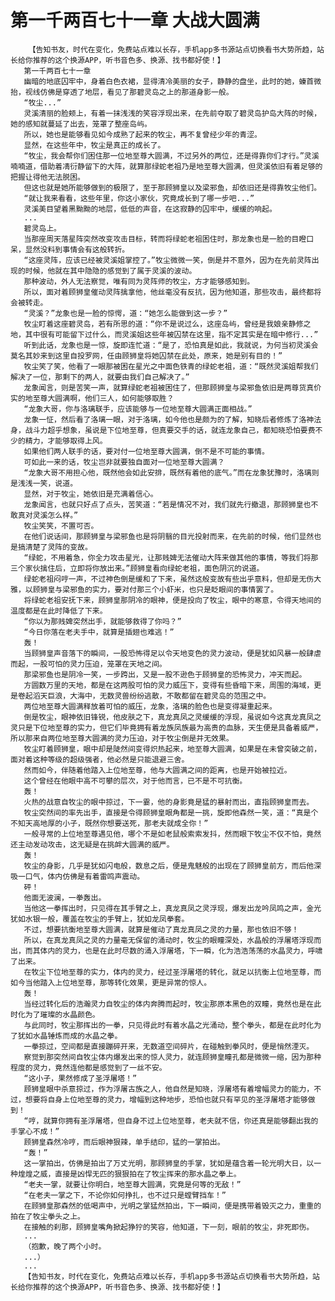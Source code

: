 # 第一千两百七十一章 大战大圆满
        【告知书友，时代在变化，免费站点难以长存，手机app多书源站点切换看书大势所趋，站长给你推荐的这个换源APP，听书音色多、换源、找书都好使！】
       第一千两百七十一章
       幽暗的地底囚牢中，身着白色衣裙，显得清冷美丽的女子，静静的盘坐，此时的她，螓首微抬，视线仿佛是穿透了地层，看见了那碧灵岛之上的那道身影一般。
       “牧尘...”
       灵溪清丽的脸颊上，有着一抹浅浅的笑容浮现出来，在先前夺取了碧灵岛护岛大阵的时候，她的感知就蔓延了出去，笼罩了整座岛屿。
       所以，她也是能够看见如今成熟了起来的牧尘，再不复曾经少年的青涩。
       显然，在这些年中，牧尘是真正的成长了。
       “牧尘，我会帮你们困住那一位地至尊大圆满，不过另外的两位，还是得靠你们才行。”灵溪喃喃道，借助着凊衍静留下的大阵，就算那绿蛇老祖乃是地至尊大圆满，但灵溪依旧有着足够的把握让得他无法脱困。
       但这也就是她所能够做到的极限了，至于那顾狮皇以及梁邪鱼，却依旧还是得靠牧尘他们。
       “就让我来看看，这些年里，你这小家伙，究竟成长到了哪一步吧...”
       灵溪美目望着黑黝黝的地层，低低的声音，在这寂静的囚牢中，缓缓的响起。
       ...
       碧灵岛上。
       当那座周天落星阵突然改变攻击目标，转而将绿蛇老祖困住时，那龙象也是一脸的目瞪口呆，显然没料到事情会有这般转折。
       “这座灵阵，应该已经被灵溪姐掌控了。”牧尘微微一笑，倒是并不意外，因为在先前灵阵出现的时候，他就在其中隐隐的感觉到了属于灵溪的波动。
       那种波动，外人无法察觉，唯有同为灵阵师的牧尘，方才能够感知到。
       所以，面对着顾狮皇催动灵阵擒拿他，他丝毫没有反抗，因为他知道，那些攻击，最终都将会被转走。
       “灵溪？”龙象也是一脸的惊愕，道：“她怎么能做到这一步？”
       牧尘盯着这座碧灵岛，若有所思的道：“你不是说过么，这座岛屿，曾经是我娘亲静修之地，其中很有可能留下过什么，而灵溪姐这些年被囚禁在这里，指不定其实是在暗中修行...”
       听到此话，龙象也是一惊，旋即连忙道：“是了，恐怕真是如此，我就说，为何当初灵溪会莫名其妙来到这里自投罗网，任由顾狮皇将她囚禁在此处，原来，她是别有目的！”
       牧尘笑了笑，他看了一眼那被困在星光之中面色铁青的绿蛇老祖，道：“既然灵溪姐帮我们解决了一位，那剩下的两人，就要由我们自己解决了。”
       龙象闻言，则是苦笑一声，就算绿蛇老祖被困住了，但那顾狮皇与梁邪鱼依旧是两尊货真价实的地至尊大圆满啊，他们三人，如何能够取胜？
       “龙象大哥，你与洛璃联手，应该能够与一位地至尊大圆满正面相战。”
       龙象一怔，然后看了洛璃一眼，对于洛璃，如今他也是颇为的了解，知晓后者修炼了洛神法身，战斗力超乎想象，虽说是下位地至尊，但真要交手的话，就连龙象自己，都知晓恐怕要费不少的精力，才能够取得上风。
       如果他们两人联手的话，要对付一位地至尊大圆满，倒不是不可能的事情。
       可如此一来的话，牧尘岂非就要独自面对一位地至尊大圆满？
       “龙象大哥不用担心他，既然他会如此安排，既然有着他的底气。”而在龙象犹豫时，洛璃则是浅浅一笑，说道。
       显然，对于牧尘，她依旧是充满着信心。
       龙象闻言，也就只好点了点头，苦笑道：“若是情况不对，我们就先行撤退，那顾狮皇也不敢真对灵溪怎么样。”
       牧尘笑笑，不置可否。
       在他们说话间，那顾狮皇与梁邪鱼也是将阴翳的目光投射而来，在先前的时候，他们显然也是搞清楚了灵阵的变故。
       “绿蛇，不用着急，你全力攻击星光，让那贱婢无法催动大阵来做其他的事情，等我们将那三个家伙擒住后，立即将你放出来。”顾狮皇看向绿蛇老祖，面色阴沉的说道。
       绿蛇老祖闷哼一声，不过神色倒是缓和了下来，虽然这般变故有些出乎意料，但却是无伤大雅，以顾狮皇与梁邪鱼的实力，要对付那三个小虾米，也只是眨眼间的事情罢了。
       将绿蛇老祖安抚下来，顾狮皇那阴冷的眼神，便是投向了牧尘，眼中的寒意，令得天地间的温度都是在此时降低了下来。
       “你以为那贱婢突然出手，就能够救得了你吗？”
       “今日你落在老夫手中，就算是插翅也难逃！”
       轰！
       当顾狮皇声音落下的瞬间，一股恐怖得足以令天地变色的灵力波动，便是犹如风暴一般肆虐而起，一股可怕的灵力压迫，笼罩在天地之间。
       那梁邪鱼也是阴冷一笑，一步跨出，又是一股不逊色于顾狮皇的恐怖灵力，冲天而起。
       方圆数万里的天地，都是在这两股可怕的灵力威压下，变得有些昏暗下来，周围的海域，更是卷起滔天巨浪，大海中，无数灵兽纷纷逃散，不敢都留在碧灵岛的范围之中。
       两位地至尊大圆满释放着可怕的威压，龙象，洛璃的脸色也是变得凝重起来。
       倒是牧尘，眼神依旧锋锐，他皮肤之下，真龙真凤之灵缓缓的浮现，虽说如今这真龙真凤之灵只是下位地至尊的实力，但它们毕竟拥有着龙族凤族最为高贵的血脉，天生便是具备着威严，所以那来自两位地至尊大圆满的灵力压迫，对于牧尘倒是并无效果。
       牧尘盯着顾狮皇，眼中却是陡然间变得炽热起来，地至尊大圆满，如果是在未曾突破之前，面对着这种等级的超级强者，他必然是只能退避三舍。
       然而如今，伴随着他踏入上位地至尊，他与大圆满之间的距离，也是开始被拉近。
       这个曾经在他眼中高不可攀的层次，对于他而言，已不是不可抗衡。
       轰！
       火热的战意自牧尘的眼中掠过，下一霎，他的身影竟是猛的暴射而出，直指顾狮皇而去。
       牧尘突然间的率先出手，直接是令得顾狮皇眼角都是一挑，旋即他森然一笑，道：“真是个不知天高地厚的小子，既然你想要送死，那老夫就成全你！”
       一般寻常的上位地至尊遇见他，哪个不是如老鼠般索索发抖，然而眼下牧尘不仅不怕，竟然还主动发动攻击，这无疑是在挑衅大圆满的威严。
       轰！
       牧尘的身影，几乎是犹如闪电般，数息之后，便是鬼魅般的出现在了顾狮皇前方，而后他深吸一口气，体内仿佛是有着雷鸣声震动。
       砰！
       他面无波澜，一拳轰出。
       当他这一拳挥出时，只见得在其手臂之上，真龙真凤之灵浮现，爆发出龙吟凤鸣之声，金光犹如水银一般，覆盖在牧尘的手臂上，犹如龙凤拳套。
       不过，想要抗衡地至尊大圆满，就算是催动了真龙真凤之灵的力量，那也依旧不够！
       所以，在真龙真凤之灵的力量毫无保留的涌动时，牧尘的眼瞳深处，水晶般的浮屠塔浮现而出，而其体内的灵力，也是在此时尽数的涌入浮屠塔，下一瞬，化为浩浩荡荡的水晶灵力，呼啸了出来。
       在牧尘下位地至尊的实力，体内的灵力，经过圣浮屠塔的转化，就足以抗衡上位地至尊，而如今当他踏入上位地至尊，那等转化效果，更是异常的惊人。
       轰！
       当经过转化后的浩瀚灵力自牧尘的体内奔腾而起时，牧尘那原本黑色的双瞳，竟然也是在此时化为了璀璨的水晶颜色。
       与此同时，牧尘那挥出的一拳，只见得此时有着水晶之光涌动，整个拳头，都是在此时化为了犹如水晶锤炼而成的水晶之拳。
       一拳掠过，空间都是直接蹦碎开来，无数道空间碎片，在碰触到拳风时，便是悄然湮灭。
       察觉到那突然间自牧尘体内爆发出来的惊人灵力，就连顾狮皇瞳孔都是微微一缩，因为那种程度的灵力，竟然连他都是感觉到了一丝不安。
       “这小子，果然修成了圣浮屠塔！”
       顾狮皇眼中杀意掠过，作为浮屠古族之人，他自然是知晓，浮屠塔有着增幅灵力的能力，不过，想要将自身上位地至尊的灵力，增幅到这种地步，恐怕也就只有罕见的圣浮屠塔才能够做到！
       “哼，就算你拥有圣浮屠塔，但自身不过上位地至尊，老夫就不信，你还真是能够翻出我的手掌心不成！”
       顾狮皇森然冷哼，而后眼神狠辣，单手结印，猛的一掌拍出。
       “轰！”
       这一掌拍出，仿佛是拍出了万丈光明，那顾狮皇的手掌，犹如是蕴含着一轮光明大日，以一种煌煌之威，直接是凶悍无匹的狠狠拍在了牧尘挥来的那水晶之拳上。
       “老夫一掌，就要让你明白，地至尊大圆满，究竟是何等的无敌！”
       “在老夫一掌之下，不论你如何挣扎，也不过只是螳臂挡车！”
       在顾狮皇那森然的低喝声中，光明之掌猛然拍出，下一瞬间，便是携带着毁灭之力，重重的拍在了牧尘拳头之上。
       在接触的刹那，顾狮皇嘴角掀起狰狞的笑容，他知道，下一刻，眼前的牧尘，非死即伤。
       ...
       （抱歉，晚了两个小时。
       ...）
       ...
       【告知书友，时代在变化，免费站点难以长存，手机app多书源站点切换看书大势所趋，站长给你推荐的这个换源APP，听书音色多、换源、找书都好使！】